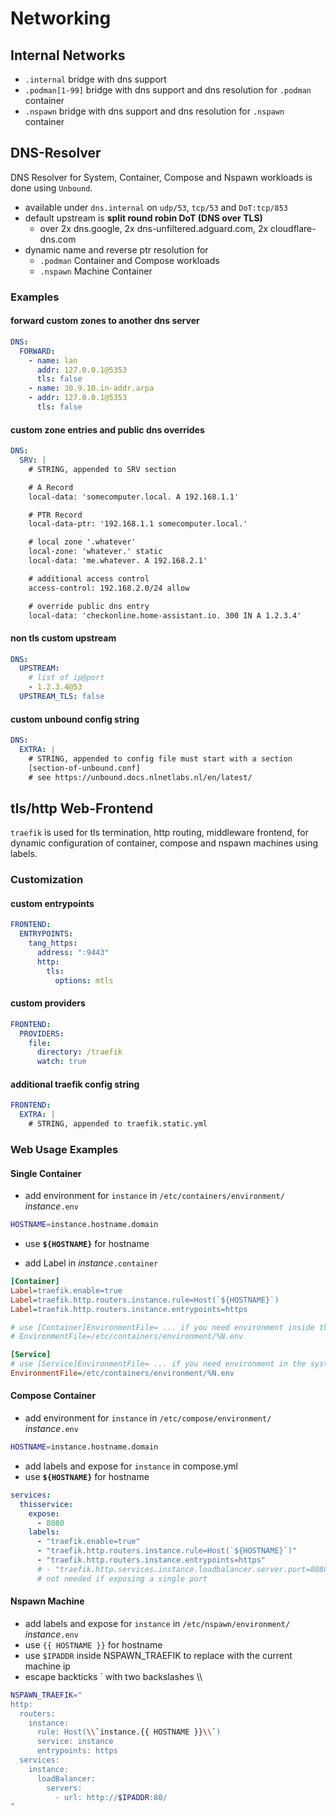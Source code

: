 # Networking

## Internal Networks

- `.internal` bridge with dns support
- `.podman[1-99]` bridge with dns support and dns resolution for `.podman` container
- `.nspawn` bridge with dns support and dns resolution for `.nspawn` container

## DNS-Resolver

DNS Resolver for System, Container, Compose and Nspawn workloads is done using `Unbound`.

- available under `dns.internal` on `udp/53`, `tcp/53` and `DoT:tcp/853`
- default upstream is **split round robin DoT (DNS over TLS)**
  - over 2x dns.google, 2x dns-unfiltered.adguard.com, 2x cloudflare-dns.com
- dynamic name and reverse ptr resolution for
  - `.podman` Container and Compose workloads
  - `.nspawn` Machine Container

### Examples

#### forward custom zones to another dns server

```yaml
DNS:
  FORWARD:
    - name: lan
      addr: 127.0.0.1@5353
      tls: false
    - name: 30.9.10.in-addr.arpa
    - addr: 127.0.0.1@5353
      tls: false
```

#### custom zone entries and public dns overrides

```yaml
DNS:
  SRV: |
    # STRING, appended to SRV section

    # A Record
    local-data: 'somecomputer.local. A 192.168.1.1'

    # PTR Record
    local-data-ptr: '192.168.1.1 somecomputer.local.'

    # local zone '.whatever'
    local-zone: 'whatever.' static
    local-data: 'me.whatever. A 192.168.2.1'

    # additional access control
    access-control: 192.168.2.0/24 allow

    # override public dns entry
    local-data: 'checkonline.home-assistant.io. 300 IN A 1.2.3.4'

```

#### non tls custom upstream

```yaml
DNS:
  UPSTREAM:
    # list of ip@port
    - 1.2.3.4@53
  UPSTREAM_TLS: false
```

#### custom unbound config string

```yaml
DNS:
  EXTRA: |
    # STRING, appended to config file must start with a section
    [section-of-unbound.conf]
    # see https://unbound.docs.nlnetlabs.nl/en/latest/

```

## tls/http Web-Frontend

`traefik` is used for tls termination, http routing, middleware frontend,
for dynamic configuration of container, compose and nspawn machines using labels.

### Customization

#### custom entrypoints

```yaml
FRONTEND:
  ENTRYPOINTS:
    tang_https:
      address: ":9443"
      http:
        tls:
          options: mtls
```

#### custom providers

```yaml
FRONTEND:
  PROVIDERS:
    file:
      directory: /traefik
      watch: true
```

#### additional traefik config string

```yaml
FRONTEND:
  EXTRA: |
    # STRING, appended to traefik.static.yml

```

### Web Usage Examples

#### Single Container

- add environment for `instance` in `/etc/containers/environment/` *instance*`.env`

```sh
HOSTNAME=instance.hostname.domain
```

- use **`${HOSTNAME}`** for hostname

- add Label in *instance*`.container`

```ini
[Container]
Label=traefik.enable=true
Label=traefik.http.routers.instance.rule=Host(`${HOSTNAME}`)
Label=traefik.http.routers.instance.entrypoints=https

# use [Container]EnvironmentFile= ... if you need environment inside the container
# EnvironmentFile=/etc/containers/environment/%N.env

[Service]
# use [Service]EnvironmentFile= ... if you need environment in the systemd service
EnvironmentFile=/etc/containers/environment/%N.env

```

#### Compose Container

- add environment for `instance` in `/etc/compose/environment/` *instance*`.env`

```sh
HOSTNAME=instance.hostname.domain
```

- add labels and expose for `instance` in compose.yml
- use **`${HOSTNAME}`** for hostname

```yaml
services:
  thisservice:
    expose:
      - 8080
    labels:
      - "traefik.enable=true"
      - "traefik.http.routers.instance.rule=Host(`${HOSTNAME}`)"
      - "traefik.http.routers.instance.entrypoints=https"
      # - "traefik.http.services.instance.loadbalancer.server.port=8080"
      # not needed if exposing a single port
```

#### Nspawn Machine

- add labels and expose for `instance` in `/etc/nspawn/environment/` *instance*`.env`
- use `{{ HOSTNAME }}` for hostname
- use `$IPADDR` inside NSPAWN_TRAEFIK to replace with the current machine ip
- escape backticks ` with two backslashes \\\\

```sh
NSPAWN_TRAEFIK="
http:
  routers:
    instance:
      rule: Host(\\`instance.{{ HOSTNAME }}\\`)
      service: instance
      entrypoints: https
  services:
    instance:
      loadBalancer:
        servers:
          - url: http://$IPADDR:80/
"
```
